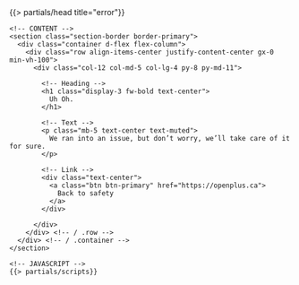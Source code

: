 <!doctype html>
<html lang="en">
  <head>
    {{> partials/head title="error"}}
  </head>
  <body>
    
    <!-- CONTENT -->
    <section class="section-border border-primary">
      <div class="container d-flex flex-column">
        <div class="row align-items-center justify-content-center gx-0 min-vh-100">
          <div class="col-12 col-md-5 col-lg-4 py-8 py-md-11">
            
            <!-- Heading -->
            <h1 class="display-3 fw-bold text-center">
              Uh Oh.
            </h1>

            <!-- Text -->
            <p class="mb-5 text-center text-muted">
              We ran into an issue, but don’t worry, we’ll take care of it for sure.
            </p>

            <!-- Link -->
            <div class="text-center">
              <a class="btn btn-primary" href="https://openplus.ca">
                Back to safety
              </a>
            </div>

          </div>
        </div> <!-- / .row -->
      </div> <!-- / .container -->
    </section>

    <!-- JAVASCRIPT -->
    {{> partials/scripts}}
      
  </body>
</html>
